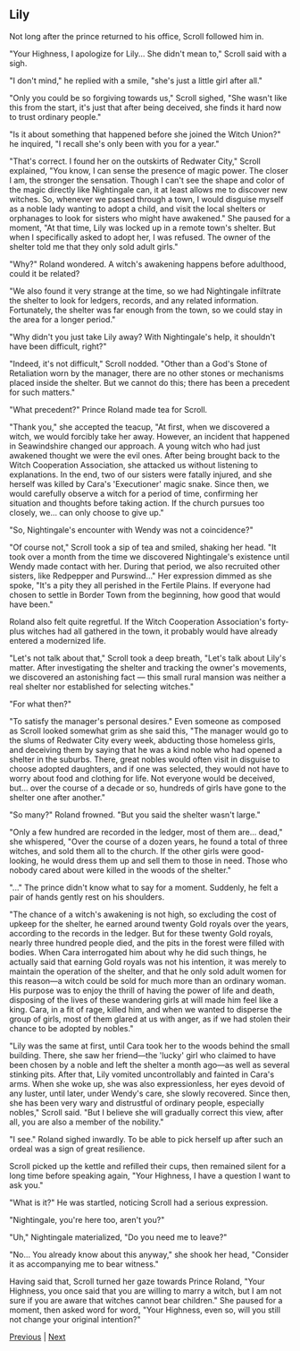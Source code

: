 ## Lily
Not long after the prince returned to his office, Scroll followed him in.



"Your Highness, I apologize for Lily... She didn't mean to," Scroll said with a sigh.



"I don't mind," he replied with a smile, "she's just a little girl after all."



"Only you could be so forgiving towards us," Scroll sighed, "She wasn't like this from the start, it's just that after being deceived, she finds it hard now to trust ordinary people."



"Is it about something that happened before she joined the Witch Union?" he inquired, "I recall she's only been with you for a year."



"That's correct. I found her on the outskirts of Redwater City," Scroll explained, "You know, I can sense the presence of magic power. The closer I am, the stronger the sensation. Though I can't see the shape and color of the magic directly like Nightingale can, it at least allows me to discover new witches. So, whenever we passed through a town, I would disguise myself as a noble lady wanting to adopt a child, and visit the local shelters or orphanages to look for sisters who might have awakened." She paused for a moment, "At that time, Lily was locked up in a remote town's shelter. But when I specifically asked to adopt her, I was refused. The owner of the shelter told me that they only sold adult girls."



"Why?" Roland wondered. A witch's awakening happens before adulthood, could it be related?



"We also found it very strange at the time, so we had Nightingale infiltrate the shelter to look for ledgers, records, and any related information. Fortunately, the shelter was far enough from the town, so we could stay in the area for a longer period."



"Why didn't you just take Lily away? With Nightingale's help, it shouldn't have been difficult, right?"



"Indeed, it's not difficult," Scroll nodded. "Other than a God's Stone of Retaliation worn by the manager, there are no other stones or mechanisms placed inside the shelter. But we cannot do this; there has been a precedent for such matters."

"What precedent?" Prince Roland made tea for Scroll.

"Thank you," she accepted the teacup, "At first, when we discovered a witch, we would forcibly take her away. However, an incident that happened in Seawindshire changed our approach. A young witch who had just awakened thought we were the evil ones. After being brought back to the Witch Cooperation Association, she attacked us without listening to explanations. In the end, two of our sisters were fatally injured, and she herself was killed by Cara's 'Executioner' magic snake. Since then, we would carefully observe a witch for a period of time, confirming her situation and thoughts before taking action. If the church pursues too closely, we... can only choose to give up."

"So, Nightingale's encounter with Wendy was not a coincidence?"

"Of course not," Scroll took a sip of tea and smiled, shaking her head. "It took over a month from the time we discovered Nightingale's existence until Wendy made contact with her. During that period, we also recruited other sisters, like Redpepper and Purswind..." Her expression dimmed as she spoke, "It's a pity they all perished in the Fertile Plains. If everyone had chosen to settle in Border Town from the beginning, how good that would have been."

Roland also felt quite regretful. If the Witch Cooperation Association's forty-plus witches had all gathered in the town, it probably would have already entered a modernized life.

"Let's not talk about that," Scroll took a deep breath, "Let's talk about Lily's matter. After investigating the shelter and tracking the owner's movements, we discovered an astonishing fact — this small rural mansion was neither a real shelter nor established for selecting witches."

"For what then?"

"To satisfy the manager's personal desires." Even someone as composed as Scroll looked somewhat grim as she said this, "The manager would go to the slums of Redwater City every week, abducting those homeless girls, and deceiving them by saying that he was a kind noble who had opened a shelter in the suburbs. There, great nobles would often visit in disguise to choose adopted daughters, and if one was selected, they would not have to worry about food and clothing for life. Not everyone would be deceived, but... over the course of a decade or so, hundreds of girls have gone to the shelter one after another."



"So many?" Roland frowned. "But you said the shelter wasn't large."



"Only a few hundred are recorded in the ledger, most of them are... dead," she whispered, "Over the course of a dozen years, he found a total of three witches, and sold them all to the church. If the other girls were good-looking, he would dress them up and sell them to those in need. Those who nobody cared about were killed in the woods of the shelter."



"..." The prince didn't know what to say for a moment. Suddenly, he felt a pair of hands gently rest on his shoulders.



"The chance of a witch's awakening is not high, so excluding the cost of upkeep for the shelter, he earned around twenty Gold royals over the years, according to the records in the ledger. But for these twenty Gold royals, nearly three hundred people died, and the pits in the forest were filled with bodies. When Cara interrogated him about why he did such things, he actually said that earning Gold royals was not his intention, it was merely to maintain the operation of the shelter, and that he only sold adult women for this reason—a witch could be sold for much more than an ordinary woman. His purpose was to enjoy the thrill of having the power of life and death, disposing of the lives of these wandering girls at will made him feel like a king. Cara, in a fit of rage, killed him, and when we wanted to disperse the group of girls, most of them glared at us with anger, as if we had stolen their chance to be adopted by nobles."



"Lily was the same at first, until Cara took her to the woods behind the small building. There, she saw her friend—the 'lucky' girl who claimed to have been chosen by a noble and left the shelter a month ago—as well as several stinking pits. After that, Lily vomited uncontrollably and fainted in Cara's arms. When she woke up, she was also expressionless, her eyes devoid of any luster, until later, under Wendy's care, she slowly recovered. Since then, she has been very wary and distrustful of ordinary people, especially nobles," Scroll said. "But I believe she will gradually correct this view, after all, you are also a member of the nobility."



"I see." Roland sighed inwardly. To be able to pick herself up after such an ordeal was a sign of great resilience.



Scroll picked up the kettle and refilled their cups, then remained silent for a long time before speaking again, "Your Highness, I have a question I want to ask you."



"What is it?" He was startled, noticing Scroll had a serious expression.



"Nightingale, you're here too, aren't you?"



"Uh," Nightingale materialized, "Do you need me to leave?"

"No... You already know about this anyway," she shook her head, "Consider it as accompanying me to bear witness."

Having said that, Scroll turned her gaze towards Prince Roland, "Your Highness, you once said that you are willing to marry a witch, but I am not sure if you are aware that witches cannot bear children." She paused for a moment, then asked word for word, "Your Highness, even so, will you still not change your original intention?"





[Previous](CH0193.md) | [Next](CH0195.md)
